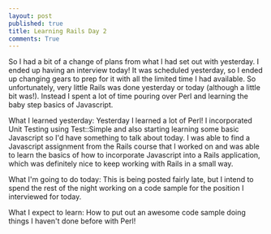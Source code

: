 ```yaml
---
layout: post
published: true
title: Learning Rails Day 2
comments: True
---
```


So I had a bit of a change of plans from what I had set out with yesterday. I ended up having an interview today! It was scheduled yesterday, so I ended up changing gears to prep for it with all the limited time I had available. So unfortunately, very little Rails was done yesterday or today (although a little bit was!). Instead I spent a lot of time pouring over Perl and learning the baby step basics of Javascript.

What I learned yesterday:
Yesterday I learned a lot of Perl! I incorporated Unit Testing using Test::Simple and also starting learning some basic Javascript so I'd have something to talk about today. I was able to find a Javascript assignment from the Rails course that I worked on and was able to learn the basics of how to incorporate Javascript into a Rails application, which was definitely nice to keep working with Rails in a small way.

What I'm going to do today:
This is being posted fairly late, but I intend to spend the rest of the night working on a code sample for the position I interviewed for today.

What I expect to learn:
How to put out an awesome code sample doing things I haven't done before with Perl!
